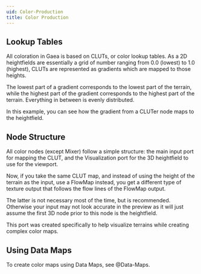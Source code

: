 ```yaml
---
uid: Color-Production
title: Color Production
---
```


## Lookup Tables
All coloration in Gaea is based on CLUTs, or color lookup tables. As a 2D heightfields are essentially a grid of number ranging from 0.0 (lowest) to 1.0 (highest), CLUTs are represented as gradients which are mapped to those heights.

The lowest part of a gradient corresponds to the lowest part of the terrain, while the highest part of the gradient corresponds to the highest part of the terrain. Everything in between is evenly distributed.

In this example, you can see how the gradient from a CLUTer node maps to the heightfield.

## Node Structure
All color nodes (except Mixer) follow a simple structure: the main input port for mapping the CLUT, and the Visualization port for the 3D heightfield to use for the viewport.

Now, if you take the same CLUT map, and instead of using the height of the terrain as the input, use a FlowMap instead, you get a different type of texture output that follows the flow lines of the FlowMap output.

The latter is not necessary most of the time, but is recommended. Otherwise your input may not look accurate in the preview as it will just assume the first 3D node prior to this node is the heightfield.

This port was created specifically to help visualize terrains while creating complex color maps.

## Using Data Maps

To create color maps using Data Maps, see @Data-Maps.